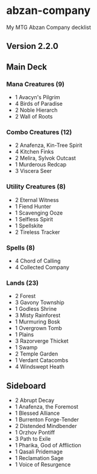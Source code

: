 # abzan-company
My MTG Abzan Company decklist

## Version 2.2.0
## Main Deck
### Mana Creatures (9)
- 1 Avacyn's Pilgrim
- 4 Birds of Paradise
- 2 Noble Hierarch
- 2 Wall of Roots

### Combo Creatures (12)
- 2 Anafenza, Kin-Tree Spirit
- 4 Kitchen Finks
- 2 Melira, Sylvok Outcast
- 1 Murderous Redcap
- 3 Viscera Seer

### Utility Creatures (8)
- 2 Eternal Witness
- 1 Fiend Hunter
- 1 Scavenging Ooze
- 1 Selfless Spirit
- 1 Spellskite
- 2 Tireless Tracker

### Spells (8)
- 4 Chord of Calling
- 4 Collected Company

### Lands (23)
- 2 Forest
- 3 Gavony Township
- 1 Godless Shrine
- 3 Misty Rainforest
- 1 Murmuring Bosk
- 1 Overgrown Tomb
- 1 Plains
- 3 Razorverge Thicket
- 1 Swamp
- 2 Temple Garden
- 1 Verdant Catacombs
- 4 Windswept Heath

## Sideboard
- 2 Abrupt Decay
- 1 Anafenza, the Foremost
- 1 Blessed Alliance
- 1 Burrenton Forge-Tender
- 2 Distended Mindbender
- 1 Orzhov Pontiff
- 3 Path to Exile
- 1 Pharika, God of Affliction
- 1 Qasali Pridemage
- 1 Reclamation Sage
- 1 Voice of Resurgence
